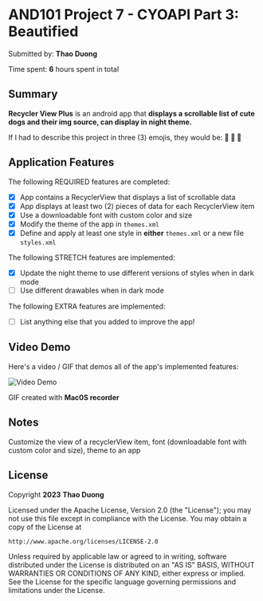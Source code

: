 # AND101 Project 7 - CYOAPI Part 3: Beautified

Submitted by: **Thao Duong**

Time spent: **6** hours spent in total

## Summary

**Recycler View Plus** is an android app that **displays a scrollable list of cute dogs and their img source, can display in night theme.**

If I had to describe this project in three (3) emojis, they would be: **:blue_heart: :eyes: :dog:**

## Application Features

The following REQUIRED features are completed:

- [x] App contains a RecyclerView that displays a list of scrollable data
- [x] App displays at least two (2) pieces of data for each RecyclerView item
- [x] Use a downloadable font with custom color and size
- [x] Modify the theme of the app in `themes.xml`
- [x] Define and apply at least one style in **either** `themes.xml` or a new file `styles.xml`

The following STRETCH features are implemented:

- [x] Update the night theme to use different versions of styles when in dark mode
- [ ] Use different drawables when in dark mode

The following EXTRA features are implemented:

- [ ] List anything else that you added to improve the app!

## Video Demo

Here's a video / GIF that demos all of the app's implemented features:

<img src='https://github.com/liceyoung/AND101_project7/blob/main/ezgif.com-optimize-2.gif' title='Video Demo' width='' alt='Video Demo' />

GIF created with **Mac0S recorder**


## Notes
Customize the view of a recyclerView item, font (downloadable font with custom color and size), theme to an app
## License

Copyright **2023** **Thao Duong**

Licensed under the Apache License, Version 2.0 (the "License");
you may not use this file except in compliance with the License.
You may obtain a copy of the License at

    http://www.apache.org/licenses/LICENSE-2.0

Unless required by applicable law or agreed to in writing, software
distributed under the License is distributed on an "AS IS" BASIS,
WITHOUT WARRANTIES OR CONDITIONS OF ANY KIND, either express or implied.
See the License for the specific language governing permissions and
limitations under the License.
